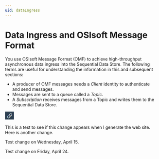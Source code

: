 ```yaml
---
uid: dataIngress
---
```


# Data Ingress and OSIsoft Message Format

You use OSIsoft Message Format (OMF) to achieve high-throughput asynchronous data ingress 
into the Sequential Data Store. The following terms are useful for understanding the information
in this and subsequent sections:

- A producer of OMF messages needs a *Client* identity to authenticate and send messages.
- Messages are sent to a queue called a *Topic*. 
- A *Subscription* receives messages from a Topic and writes them to the Sequential Data Store.

![CopyUrlLink](images/CopyUrlLink.png)

This is a test to see if this change appears when I generate the web site.
Here is another change.

Test change on Wednesday, April 15.

Test change on Friday, April 24.
